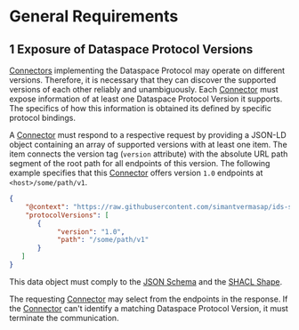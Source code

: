 # General Requirements

## 1 Exposure of Dataspace Protocol Versions

[Connectors](../model/terminology.md#connector--data-service-) implementing the Dataspace Protocol may operate on different versions. Therefore, it is necessary that they can discover the supported versions of each other reliably and unambiguously. Each [Connector](../model/terminology.md#connector--data-service-) must expose information of at least one Dataspace Protocol Version it supports. The specifics of how this information is obtained its defined by specific protocol bindings.

A [Connector](../model/terminology.md#connector--data-service-) must respond to a respective request by providing a JSON-LD object containing an array of supported versions with at least one item. The item connects the version tag (`version` attribute) with the absolute URL path segment of the root path for all endpoints of this version. The following example specifies that this [Connector](../model/terminology.md#connector--data-service-) offers version `1.0` endpoints at `<host>/some/path/v1`.

```json
{
    "@context": "https://raw.githubusercontent.com/simantvermasap/ids-specification/main/common/schema/context.json",
    "protocolVersions": [
       {
            "version": "1.0",
            "path": "/some/path/v1" 
       }
   ]
}
```

This data object must comply to the [JSON Schema](schema/version-schema.json) and the [SHACL Shape](shape/version-shape.ttl).

The requesting [Connector](../model/terminology.md#connector--data-service-) may select from the endpoints in the response. If the [Connector](../model/terminology.md#connector--data-service-) can't identify a matching Dataspace Protocol Version, it must terminate the communication. 